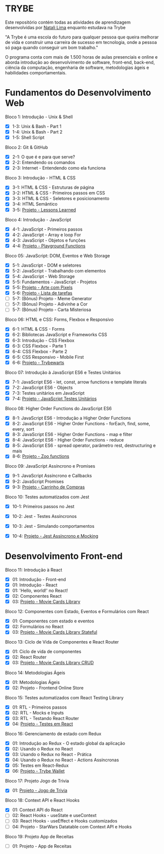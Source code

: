 <h1>TRYBE</h1>

Este repositório contém todas as atividades de aprendizagem desenvolvidas por [Natali Lima](https://www.linkedin.com/in/natali-lima/) enquanto estudava na Trybe

"A Trybe é uma escola do futuro para qualquer pessoa que queira melhorar de vida e construir uma carreira de sucesso em tecnologia, onde a pessoa só paga quando conseguir um bom trabalho."

O programa conta com mais de 1.500 horas de aulas presenciais e online e aborda introdução ao desenvolvimento de software, front-end, back-end, ciência da computação, engenharia de software, metodologias ágeis e habilidades comportamentais.

<h1>Fundamentos do Desenvolvimento Web</h1>
 
Bloco 1: Introdução - Unix & Shell

 - [X] 1-3: Unix & Bash - Part 1
 - [X] 1-4: Unix & Bash - Part 2
 - [X] 1-5: Shell Script

Bloco 2: Git & GitHub
 - [X] 2-1: O que é e para que serve?
 - [X] 2-2: Entendendo os comandos
 - [X] 2-3: Internet - Entendendo como ela funciona

Bloco 3: Introdução - HTML & CSS

 - [X] 3-1: HTML & CSS - Estruturas de página
 - [X] 3-2: HTML & CSS - Primeiros passos em CSS
 - [X] 3-3: HTML & CSS - Seletores e posicionamento
 - [X] 3-4: HTML Semântico
 - [X] 3-5: [Projeto - Lessons Learned](https://github.com/tryber/sd-011-project-lessons-learned/pull/160)

Bloco 4: Introdução - JavaScript

 - [X] 4-1: JavaScript - Primeiros passos
 - [X] 4-2: JavaScript - Array e loop For
 - [X] 4-3: JavaScript - Objetos e funções
 - [X] 4-4: [Projeto - Playground Functions](https://github.com/tryber/sd-011-project-playground-functions/pull/126)

Bloco 05: JavaScript: DOM, Eventos e Web Storage

 - [X] 5-1: JavaScript - DOM e seletores
 - [X] 5-2: JavaScript - Trabalhando com elementos
 - [X] 5-4: JavaScript - Web Storage
 - [X] 5-5: Fundamentos - JavaScript - Projetos
 - [X] 5-5: [Projeto - Arte com Pixels](https://github.com/tryber/sd-011-project-pixels-art/pull/118)
 - [X] 5-6: [Projeto - Lista de tarefas](https://github.com/tryber/sd-011-project-todo-list/pull/156)
 - [ ] 5-7: (Bônus) Projeto - Meme Generator
 - [ ] 5-7: (Bônus) Projeto - Adivinhe a Cor
 - [ ] 5-7: (Bônus) Projeto - Carta Misteriosa

Bloco 06: HTML e CSS: Forms, Flexbox e Responsivo

 - [x] 6-1: HTML & CSS - Forms
 - [x] 6-2: Bibliotecas JavaScript e Frameworks CSS
 - [x] 6-3: Introdução - CSS Flexbox
 - [x] 6-3: CSS Flexbox - Parte 1
 - [x] 6-4: CSS Flexbox - Parte 2
 - [x] 6-5: CSS Responsivo - Mobile First
 - [x] 6-6: [Projeto - Trybewarts](https://github.com/tryber/sd-011-project-trybewarts/pull/107)

Bloco 07: Introdução à JavaScript ES6 e Testes Unitários

 - [x] 7-1: JavaScript ES6 - let, const, arrow functions e template literals
 - [x] 7-2: JavaScript ES6 - Objects
 - [x] 7-3: Testes unitários em JavaScript
 - [x] 7-4: [Projeto - JavaScript Testes Unitários](https://github.com/tryber/sd-011-project-js-unit-tests/pull/133)

Bloco 08: Higher Order Functions do JavaScript ES6

- [x] 8-1: JavaScript ES6 - Introdução a Higher Order Functions
- [x] 8-2: JavaScript ES6 - Higher Order Functions - forEach, find, some, every, sort
- [x] 8-3: JavaScript ES6 - Higher Order Functions - map e filter
- [x] 8-4: JavaScript ES6 - Higher Order Functions - reduce
- [x] 8-5: JavaScript ES6 - spread operator, parâmetro rest, destructuring e mais
- [x] 8-6: [Projeto - Zoo functions](https://github.com/tryber/sd-011-project-zoo-functions/pull/91)

Bloco 09: JavaScript Assíncrono e Promises

- [x] 9-1: JavaScript Assíncrono e Callbacks
- [x] 9-2: JavaScript Promises
- [x] 9-3: [Projeto - Carrinho de Compras](https://github.com/tryber/sd-011-project-shopping-cart/pull/105)

Bloco 10: Testes automatizados com Jest

- [x] 10-1: Primeiros passos no Jest
- [x] 10-2: Jest - Testes Assíncronos
- [x] 10-3: Jest - Simulando comportamentos
- [x] 10-4: [Projeto - Jest Assíncrono e Mocking](https://github.com/tryber/sd-011-project-jest/pull/26)


<h1>Desenvolvimento Front-end</h1>

Bloco 11: Introdução à React

 - [x] 01: Introdução - Front-end
 - [x] 01: Introdução - React
 - [x] 01: 'Hello, world!' no React!
 - [x] 02: Componentes React
 - [x] 03: [Projeto - Movie Cards Library](https://github.com/tryber/sd-011-project-movie-cards-library/pull/172)

Bloco 12: Componentes com Estado, Eventos e Formulários com React

 - [x] 01: Componentes com estado e eventos
 - [x] 02: Formulários no React
 - [x] 03: [Projeto - Movie Cards Library Stateful](https://github.com/tryber/sd-011-project-movie-cards-library-stateful/pull/12)

Bloco 13: Ciclo de Vida de Componentes e React Router

 - [x] 01: Ciclo de vida de componentes
 - [x] 02: React Router
 - [x] 03: [Projeto - Movie Cards Library CRUD](https://github.com/tryber/sd-011-project-movie-card-library-crud/pull/104)

Bloco 14: Metodologias Ágeis
 - [x] 01: Metodologias Ágeis
 - [x] 02: Projeto - Frontend Online Store

Bloco 15: Testes automatizados com React Testing Library

 - [x] 01: RTL - Primeiros passos
 - [x] 02: RTL - Mocks e Inputs
 - [x] 03: RTL - Testando React Router
 - [x] 04: [Projeto - Testes em React](https://github.com/tryber/sd-011-project-react-testing-library/pull/18)

Bloco 16: Gerenciamento de estado com Redux

 - [x] 01: Introdução ao Redux - O estado global da aplicação
 - [x] 02: Usando o Redux no React
 - [x] 03: Usando o Redux no React - Prática
 - [x] 04: Usando o Redux no React - Actions Assíncronas
 - [x] 05: Testes em React-Redux
 - [x] 06: [Projeto - Trybe Wallet](https://github.com/tryber/sd-011-project-trybewallet/pull/9)

Bloco 17: Projeto Jogo de Trivia
 - [x] 01: [Projeto - Jogo de Trivia](https://github.com/tryber/sd-011-project-trivia-react-redux/pull/541)

Bloco 18: Context API e React Hooks

 - [x] 01: Context API do React
 - [ ] 02: React Hooks - useState e useContext
 - [ ] 03: React Hooks - useEffect e Hooks customizados
 - [ ] 04: Projeto - StarWars Datatable com Context API e Hooks

Bloco 19: Projeto App de Receitas

 - [ ] 01: Projeto - App de Receitas
